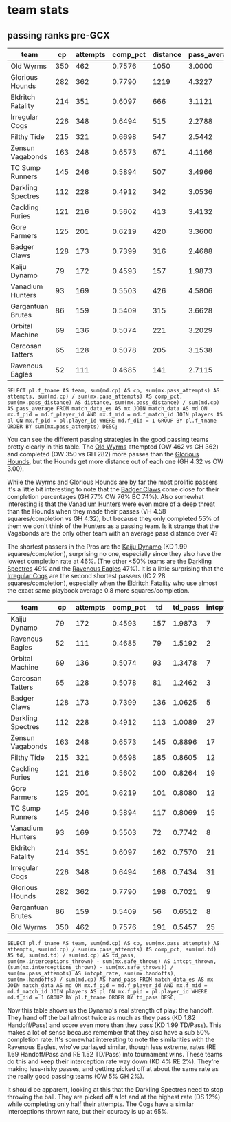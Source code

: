 # team stats

## passing ranks pre-GCX

| team              | cp   | attempts | comp_pct | distance | pass_average |
|-------------------|------|----------|----------|----------|--------------|
| Old Wyrms         |  350 |      462 |   0.7576 |     1050 |       3.0000 |
| Glorious Hounds   |  282 |      362 |   0.7790 |     1219 |       4.3227 |
| Eldritch Fatality |  214 |      351 |   0.6097 |      666 |       3.1121 |
| Irregular Cogs    |  226 |      348 |   0.6494 |      515 |       2.2788 |
| Filthy Tide       |  215 |      321 |   0.6698 |      547 |       2.5442 |
| Zensun Vagabonds  |  163 |      248 |   0.6573 |      671 |       4.1166 |
| TC Sump Runners   |  145 |      246 |   0.5894 |      507 |       3.4966 |
| Darkling Spectres |  112 |      228 |   0.4912 |      342 |       3.0536 |
| Cackling Furies   |  121 |      216 |   0.5602 |      413 |       3.4132 |
| Gore Farmers      |  125 |      201 |   0.6219 |      420 |       3.3600 |
| Badger Claws      |  128 |      173 |   0.7399 |      316 |       2.4688 |
| Kaiju Dynamo      |   79 |      172 |   0.4593 |      157 |       1.9873 |
| Vanadium Hunters  |   93 |      169 |   0.5503 |      426 |       4.5806 |
| Gargantuan Brutes |   86 |      159 |   0.5409 |      315 |       3.6628 |
| Orbital Machine   |   69 |      136 |   0.5074 |      221 |       3.2029 |
| Carcosan Tatters  |   65 |      128 |   0.5078 |      205 |       3.1538 |
| Ravenous Eagles   |   52 |      111 |   0.4685 |      141 |       2.7115 |

```
SELECT pl.f_tname AS team, sum(md.cp) AS cp, sum(mx.pass_attempts) AS attempts, sum(md.cp) / sum(mx.pass_attempts) AS comp_pct, sum(mx.pass_distance) AS distance, sum(mx.pass_distance) / sum(md.cp) AS pass_average FROM match_data_es AS mx JOIN match_data AS md ON mx.f_pid = md.f_player_id AND mx.f_mid = md.f_match_id JOIN players AS pl ON mx.f_pid = pl.player_id WHERE md.f_did = 1 GROUP BY pl.f_tname ORDER BY sum(mx.pass_attempts) DESC;
```

You can see the different passing strategies in the good passing teams pretty clearly in this table. The [Old Wyrms](../teams/oldwyrms) attempted (OW 462 vs GH 362) and completed (OW 350 vs GH 282) more passes than the [Glorious Hounds](../teams/glorioushounds), but the Hounds get more distance out of each one (GH 4.32 vs OW 3.00).

While the Wyrms and Glorious Hounds are by far the most prolific passers it's a little bit interesting to note that the [Badger Claws](../teams/badgerclaws) come close for their completion percentages (GH 77% OW 76% BC 74%). Also somewhat interesting is that the [Vanadium Hunters](../teams/vanadiumhunters) were even more of a deep threat than the Hounds when they made their passes (VH 4.58 squares/completion vs GH 4.32), but because they only completed 55% of them we don't think of the Hunters as a passing team. Is it strange that the Vagabonds are the only other team with an average pass distance over 4?

The shortest passers in the Pros are the [Kaiju Dynamo](../teams/kaijudynamo) (KD 1.99 squares/completion), surprising no one, especially since they also have the lowest completion rate at 46%. (The other <50% teams are the [Darkling Spectres](../teams/darklingspectres) 49% and the [Ravenous Eagles](../teams/ravenouseagles) 47%). It is a little surprising that the [Irregular Cogs](../teams/irregularcogs) are the second shortest passers (IC 2.28 squares/completion), especially when the [Eldritch Fatality](../teams/eldritchfatality) who use almost the exact same playbook average 0.8 more squares/completion.

| team              | cp   | attempts | comp_pct | td   | td_pass | intcpt_thrown | intcpt_rate | sum(mx.handoffs) | hand_pass |
|-------------------|------|----------|----------|------|---------|---------------|-------------|------------------|-----------|
| Kaiju Dynamo      |   79 |      172 |   0.4593 |  157 |  1.9873 |             7 |      0.0407 |              144 |    1.8228 |
| Ravenous Eagles   |   52 |      111 |   0.4685 |   79 |  1.5192 |             2 |      0.0180 |               88 |    1.6923 |
| Orbital Machine   |   69 |      136 |   0.5074 |   93 |  1.3478 |             7 |      0.0515 |               65 |    0.9420 |
| Carcosan Tatters  |   65 |      128 |   0.5078 |   81 |  1.2462 |             3 |      0.0234 |               70 |    1.0769 |
| Badger Claws      |  128 |      173 |   0.7399 |  136 |  1.0625 |             5 |      0.0289 |               39 |    0.3047 |
| Darkling Spectres |  112 |      228 |   0.4912 |  113 |  1.0089 |            27 |      0.1184 |               60 |    0.5357 |
| Zensun Vagabonds  |  163 |      248 |   0.6573 |  145 |  0.8896 |            17 |      0.0685 |               55 |    0.3374 |
| Filthy Tide       |  215 |      321 |   0.6698 |  185 |  0.8605 |            12 |      0.0374 |               72 |    0.3349 |
| Cackling Furies   |  121 |      216 |   0.5602 |  100 |  0.8264 |            19 |      0.0880 |               51 |    0.4215 |
| Gore Farmers      |  125 |      201 |   0.6219 |  101 |  0.8080 |            12 |      0.0597 |               91 |    0.7280 |
| TC Sump Runners   |  145 |      246 |   0.5894 |  117 |  0.8069 |            15 |      0.0610 |               55 |    0.3793 |
| Vanadium Hunters  |   93 |      169 |   0.5503 |   72 |  0.7742 |             8 |      0.0473 |               39 |    0.4194 |
| Eldritch Fatality |  214 |      351 |   0.6097 |  162 |  0.7570 |            21 |      0.0598 |               61 |    0.2850 |
| Irregular Cogs    |  226 |      348 |   0.6494 |  168 |  0.7434 |            31 |      0.0891 |               72 |    0.3186 |
| Glorious Hounds   |  282 |      362 |   0.7790 |  198 |  0.7021 |             9 |      0.0249 |               52 |    0.1844 |
| Gargantuan Brutes |   86 |      159 |   0.5409 |   56 |  0.6512 |             8 |      0.0503 |               44 |    0.5116 |
| Old Wyrms         |  350 |      462 |   0.7576 |  191 |  0.5457 |            25 |      0.0541 |               44 |    0.1257 |

```
SELECT pl.f_tname AS team, sum(md.cp) AS cp, sum(mx.pass_attempts) AS attempts, sum(md.cp) / sum(mx.pass_attempts) AS comp_pct, sum(md.td) AS td, sum(md.td) / sum(md.cp) AS td_pass, sum(mx.interceptions_thrown) - sum(mx.safe_throws) AS intcpt_thrown, (sum(mx.interceptions_thrown) - sum(mx.safe_throws)) / sum(mx.pass_attempts) AS intcpt_rate, sum(mx.handoffs), sum(mx.handoffs) / sum(md.cp) AS hand_pass FROM match_data_es AS mx 	JOIN match_data AS md ON mx.f_pid = md.f_player_id AND mx.f_mid = md.f_match_id JOIN players AS pl ON mx.f_pid = pl.player_id WHERE md.f_did = 1 GROUP BY pl.f_tname ORDER BY td_pass DESC;
```

Now this table shows us the Dynamo's real strength of play: the handoff. They hand off the ball almost twice as much as they pass (KD 1.82 Handoff/Pass) and score even more than they pass (KD 1.99 TD/Pass). This makes a lot of sense because remember that they also have a sub 50% completion rate. It's somewhat interesting to note the similarities with the Ravenous Eagles, who've parlayed similar, though less extreme, rates (RE 1.69 Handoff/Pass and RE 1.52 TD/Pass) into tournament wins. These teams do this and keep their interception rate way down (KD 4% RE 2%). They're making less-risky passes, and getting picked off at about the same rate as the really good passing teams (OW 5% GH 2%). 

It should be apparent, looking at this that the Darkling Spectres need to stop throwing the ball. They are picked off a lot and at the highest rate (DS 12%) while completing only half their attempts. The Cogs have a similar interceptions thrown rate, but their ccuracy is up at 65%.
